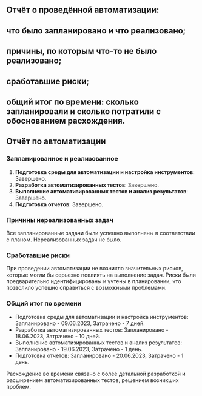 ## Отчёт о проведённой автоматизации:

## что было запланировано и что реализовано;
## причины, по которым что-то не было реализовано;
## сработавшие риски;
## общий итог по времени: сколько запланировали и сколько потратили с обоснованием расхождения.


## Отчёт по автоматизации

### Запланированное и реализованное

1. **Подготовка среды для автоматизации и настройка инструментов**: Завершено.
2. **Разработка автоматизированных тестов**: Завершено.
3. **Выполнение автоматизированных тестов и анализ результатов**: Завершено.
4. **Подготовка отчетов**: Завершено.

### Причины нереализованных задач

Все запланированные задачи были успешно выполнены в соответствии с планом. Нереализованных задач не было.

### Сработавшие риски

При проведении автоматизации не возникло значительных рисков, которые могли бы серьезно повлиять на выполнение задач. Риски были предварительно идентифицированы и учтены в планировании, что позволило успешно справиться с возможными проблемами.

### Общий итог по времени

- Подготовка среды для автоматизации и настройка инструментов: Запланировано - 09.06.2023, Затрачено - 7 дней.
- Разработка автоматизированных тестов: Запланировано - 18.06.2023, Затрачено - 10 дней.
- Выполнение автоматизированных тестов и анализ результатов: Запланировано - 19.06.2023, Затрачено - 1 день.
- Подготовка отчетов: Запланировано - 20.06.2023, Затрачено - 1 день.

Расхождение во времени связано с более детальной разработкой и расширением автоматизированных тестов, решением возникших проблем.
